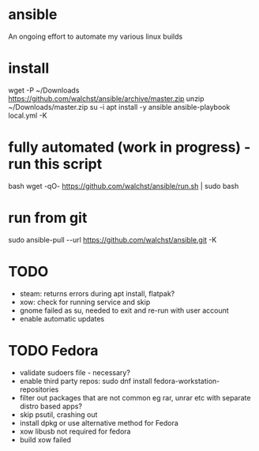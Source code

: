 # ansible
An ongoing effort to automate my various linux builds

# install
wget -P ~/Downloads https://github.com/walchst/ansible/archive/master.zip
unzip ~/Downloads/master.zip
su -i
apt install -y ansible
ansible-playbook local.yml -K

# fully automated (work in progress) - run this script
bash wget -qO- https://github.com/walchst/ansible/run.sh | sudo bash

# run from git
sudo ansible-pull --url https://github.com/walchst/ansible.git -K

# TODO

 - steam: returns errors during apt install, flatpak?
 - xow: check for running service and skip
 - gnome failed as su, needed to exit and re-run with user account
 - enable automatic updates
 
# TODO Fedora

 - validate sudoers file - necessary?
 - enable third party repos: sudo dnf install fedora-workstation-repositories
 - filter out packages that are not common eg rar, unrar etc with separate distro based apps?
 - skip psutil, crashing out
 - install dpkg or use alternative method for Fedora
 - xow libusb not required for fedora
 - build xow failed      
